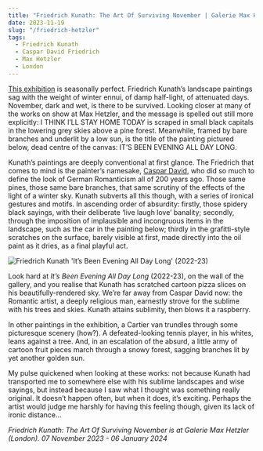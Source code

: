 ```yaml
---
title: "Friedrich Kunath: The Art Of Surviving November | Galerie Max Hetzler"
date: 2023-11-19
slug: "/friedrich-hetzler"
tags:
  - Friedrich Kunath
  - Caspar David Friedrich
  - Max Hetzler
  - London 
---
```


[This exhibition](https://www.maxhetzler.com/exhibitions/friedrich-kunath-art-surviving-november-2023) is seasonally perfect. Friedrich Kunath’s landscape paintings sag with the weight of winter ennui, of damp half-light, of attenuated days. November, dark and wet, is there to be survived. Looking closer at many of the works on show at Max Hetzler, and the message is spelled out still more explicitly: I THINK I’LL STAY HOME TODAY is scraped in small black capitals in the lowering grey skies above a pine forest. Meanwhile, framed by bare branches and underlit by a low sun, is the title of the painting pictured below, dead centre of the canvas: IT’S BEEN EVENING ALL DAY LONG. 

Kunath’s paintings are deeply conventional at first glance. The Friedrich that comes to mind is the painter’s namesake, [Caspar David](https://artangled.com/tags/caspar-david-friedrich/), who did so much to define the look of German Romanticism all of 200 years ago. Those same pines, those same bare branches, that same scrutiny of the effects of the light of a winter sky. Kunath subverts all this though, with a series of ironical gestures and motifs. In ascending order of absurdity: firstly, those spidery black sayings, with their deliberate ‘live laugh love’ banality; secondly, through the imposition of implausible and incongruous items in the landscape, such as the car in the painting below; thirdly in the grafitti-style scratches on the surface, barely visible at first, made directly into the oil paint as it dries, as a final playful act.

![Friedrich Kunath 'It’s Been Evening All Day Long' (2022-23)](/kunath-hetzler-1.jpeg)

Look hard at *It’s Been Evening All Day Long* (2022-23), on the wall of the gallery, and you realise that Kunath has scratched cartoon pizza slices on his beautifully-rendered sky. We’re far away from Caspar David now: the Romantic artist, a deeply religious man, earnestly strove for the sublime with his trees and skies. Kunath attains sublimity, then blows it a raspberry.

In other paintings in the exhibition, a Cartier van trundles through some picturesque scenery (how?). A defeated-looking tennis player, in his whites, leans against a tree. And, in an escalation of the absurd, a little army of cartoon fruit pieces march through a snowy forest, sagging branches lit by yet another golden sun.

My pulse quickened when looking at these works: not because Kunath had transported me to somewhere else with his sublime landscapes and wise sayings, but instead because I saw what I thought was something really original. It doesn’t happen often, but when it does, it’s exciting. Perhaps the artist would judge me harshly for having this feeling though, given its lack of ironic distance…

*Friedrich Kunath: The Art Of Surviving November is at Galerie Max Hetzler (London). 07 November 2023 - 06 January 2024*
